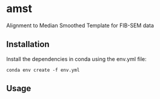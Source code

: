 # amst
Alignment to Median Smoothed Template for FIB-SEM data

## Installation

Install the dependencies in conda using the env.yml file:

    conda env create -f env.yml


## Usage

